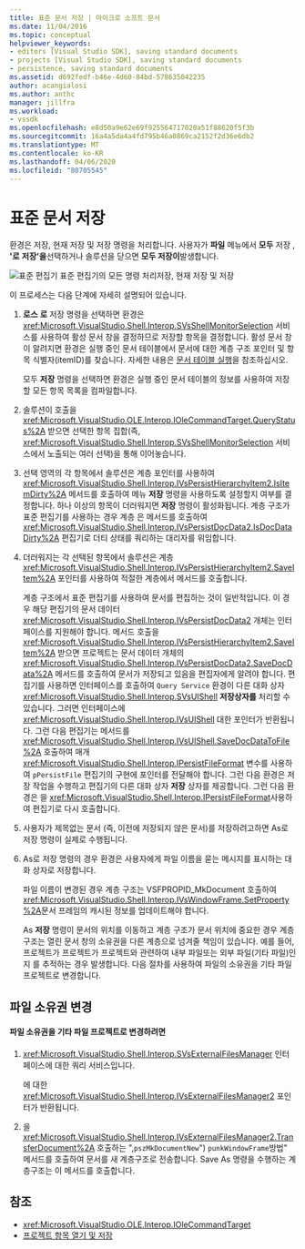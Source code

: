 ```yaml
---
title: 표준 문서 저장 | 마이크로 소프트 문서
ms.date: 11/04/2016
ms.topic: conceptual
helpviewer_keywords:
- editors [Visual Studio SDK], saving standard documents
- projects [Visual Studio SDK], saving standard documents
- persistence, saving standard documents
ms.assetid: d692fedf-b46e-4d60-84bd-578635042235
author: acangialosi
ms.author: anthc
manager: jillfra
ms.workload:
- vssdk
ms.openlocfilehash: e8d50a9e62e69f925564717020a51f88620f5f3b
ms.sourcegitcommit: 16a4a5da4a4fd795b46a0869ca2152f2d36e6db2
ms.translationtype: MT
ms.contentlocale: ko-KR
ms.lasthandoff: 04/06/2020
ms.locfileid: "80705545"
---
```

# <a name="saving-a-standard-document"></a>표준 문서 저장
환경은 저장, 현재 저장 및 저장 명령을 처리합니다. 사용자가 **파일** 메뉴에서 **모두** 저장 , **'로** **저장'을**선택하거나 솔루션을 닫으면 **모두 저장이**발생합니다.

 ![표준 편집기](../../extensibility/internals/media/public.gif "Public") 표준 편집기의 모든 명령 처리저장, 현재 저장 및 저장

 이 프로세스는 다음 단계에 자세히 설명되어 있습니다.

1. **로스** **로** 저장 명령을 선택하면 환경은 <xref:Microsoft.VisualStudio.Shell.Interop.SVsShellMonitorSelection> 서비스를 사용하여 활성 문서 창을 결정하므로 저장할 항목을 결정합니다. 활성 문서 창이 알려지면 환경은 실행 중인 문서 테이블에서 문서에 대한 계층 구조 포인터 및 항목 식별자(itemID)를 찾습니다. 자세한 내용은 [문서 테이블 실행](../../extensibility/internals/running-document-table.md)을 참조하십시오.

    모두 **저장** 명령을 선택하면 환경은 실행 중인 문서 테이블의 정보를 사용하여 저장할 모든 항목 목록을 컴파일합니다.

2. 솔루션이 호출을 <xref:Microsoft.VisualStudio.OLE.Interop.IOleCommandTarget.QueryStatus%2A> 받으면 선택한 항목 집합(즉, <xref:Microsoft.VisualStudio.Shell.Interop.SVsShellMonitorSelection> 서비스에서 노출되는 여러 선택)을 통해 이어놓습니다.

3. 선택 영역의 각 항목에서 솔루션은 계층 포인터를 사용하여 <xref:Microsoft.VisualStudio.Shell.Interop.IVsPersistHierarchyItem2.IsItemDirty%2A> 메서드를 호출하여 메뉴 **저장** 명령을 사용하도록 설정할지 여부를 결정합니다. 하나 이상의 항목이 더러워지면 **저장** 명령이 활성화됩니다. 계층 구조가 표준 편집기를 사용하는 경우 계층 은 메서드를 호출하여 <xref:Microsoft.VisualStudio.Shell.Interop.IVsPersistDocData2.IsDocDataDirty%2A> 편집기로 더티 상태를 쿼리하는 대리자를 위임합니다.

4. 더러워지는 각 선택된 항목에서 솔루션은 계층 <xref:Microsoft.VisualStudio.Shell.Interop.IVsPersistHierarchyItem2.SaveItem%2A> 포인터를 사용하여 적절한 계층에서 메서드를 호출합니다.

    계층 구조에서 표준 편집기를 사용하여 문서를 편집하는 것이 일반적입니다. 이 경우 해당 편집기의 문서 데이터 <xref:Microsoft.VisualStudio.Shell.Interop.IVsPersistDocData2> 개체는 인터페이스를 지원해야 합니다. 메서드 호출을 <xref:Microsoft.VisualStudio.Shell.Interop.IVsPersistHierarchyItem2.SaveItem%2A> 받으면 프로젝트는 문서 데이터 개체의 <xref:Microsoft.VisualStudio.Shell.Interop.IVsPersistDocData2.SaveDocData%2A> 메서드를 호출하여 문서가 저장되고 있음을 편집자에게 알려야 합니다. 편집기를 사용하면 인터페이스를 호출하여 `Query Service` 환경이 다른 대화 상자 <xref:Microsoft.VisualStudio.Shell.Interop.SVsUIShell> **저장상자를** 처리할 수 있습니다. 그러면 인터페이스에 <xref:Microsoft.VisualStudio.Shell.Interop.IVsUIShell> 대한 포인터가 반환됩니다. 그런 다음 편집기는 메서드를 <xref:Microsoft.VisualStudio.Shell.Interop.IVsUIShell.SaveDocDataToFile%2A> 호출하여 매개 <xref:Microsoft.VisualStudio.Shell.Interop.IPersistFileFormat> 변수를 사용하여 `pPersistFile` 편집기의 구현에 포인터를 전달해야 합니다. 그런 다음 환경은 저장 작업을 수행하고 편집기의 다른 대화 상자 **저장** 상자를 제공합니다. 그런 다음 환경은 을 <xref:Microsoft.VisualStudio.Shell.Interop.IPersistFileFormat>사용하여 편집기로 다시 호출합니다.

5. 사용자가 제목없는 문서 (즉, 이전에 저장되지 않은 문서)를 저장하려고하면 As로 저장 명령이 실제로 수행됩니다.

6. As로 저장 명령의 경우 환경은 사용자에게 파일 이름을 묻는 메시지를 표시하는 대화 상자로 저장합니다.

    파일 이름이 변경된 경우 계층 구조는 VSFPROPID_MkDocument 호출하여 <xref:Microsoft.VisualStudio.Shell.Interop.IVsWindowFrame.SetProperty%2A>문서 프레임의 캐시된 정보를 업데이트해야 합니다.

   As **저장** 명령이 문서의 위치를 이동하고 계층 구조가 문서 위치에 중요한 경우 계층 구조는 열린 문서 창의 소유권을 다른 계층으로 넘겨줄 책임이 있습니다. 예를 들어, 프로젝트가 프로젝트가 프로젝트와 관련하여 내부 파일또는 외부 파일(기타 파일)인지 를 추적하는 경우 발생합니다. 다음 절차를 사용하여 파일의 소유권을 기타 파일 프로젝트로 변경합니다.

## <a name="changing-file-ownership"></a>파일 소유권 변경

#### <a name="to-change-file-ownership-to-the-miscellaneous-files-project"></a>파일 소유권을 기타 파일 프로젝트로 변경하려면

1. <xref:Microsoft.VisualStudio.Shell.Interop.SVsExternalFilesManager> 인터페이스에 대한 쿼리 서비스입니다.

     에 대한 <xref:Microsoft.VisualStudio.Shell.Interop.IVsExternalFilesManager2> 포인터가 반환됩니다.

2. 을 <xref:Microsoft.VisualStudio.Shell.Interop.IVsExternalFilesManager2.TransferDocument%2A> 호출하는 ",`pszMkDocumentNew`") `punkWindowFrame`방법" 메서드를 호출하여 문서를 새 계층구조로 전송합니다. Save As 명령을 수행하는 계층구조는 이 메서드를 호출합니다.

## <a name="see-also"></a>참조
- <xref:Microsoft.VisualStudio.OLE.Interop.IOleCommandTarget>
- [프로젝트 항목 열기 및 저장](../../extensibility/internals/opening-and-saving-project-items.md)
